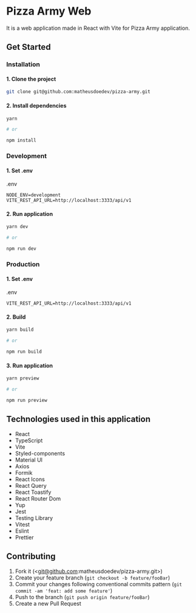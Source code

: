 # Pizza Army Web

It is a web application made in React with Vite for Pizza Army application.

## Get Started

### Installation

#### 1. Clone the project

```sh
git clone git@github.com:matheusdoedev/pizza-army.git
```

#### 2. Install dependencies

```sh
yarn

# or

npm install
```

### Development

#### 1. Set .env

.env

```env
NODE_ENV=development
VITE_REST_API_URL=http://localhost:3333/api/v1
```

#### 2. Run application

```sh
yarn dev

# or

npm run dev
```

### Production

#### 1. Set .env

.env

```env
VITE_REST_API_URL=http://localhost:3333/api/v1
```

#### 2. Build

```sh
yarn build

# or

npm run build
```

#### 3. Run application

```sh
yarn preview

# or

npm run preview
```

## Technologies used in this application

- React
- TypeScript
- Vite
- Styled-components
- Material UI
- Axios
- Formik
- React Icons
- React Query
- React Toastify
- React Router Dom
- Yup
- Jest
- Testing Library
- Vitest
- Eslint
- Prettier

## Contributing

1. Fork it (<git@github.com:matheusdoedev/pizza-army.git>)
2. Create your feature branch (`git checkout -b feature/fooBar`)
3. Commit your changes following conventional commits pattern (`git commit -am 'feat: add some feature'`)
4. Push to the branch (`git push origin feature/fooBar`)
5. Create a new Pull Request

